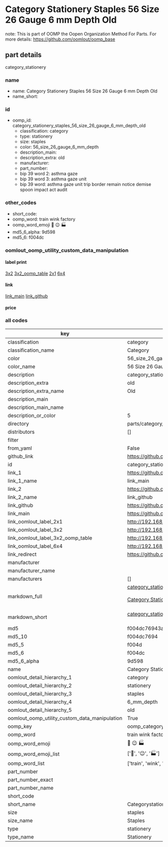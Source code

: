 # Category Stationery Staples 56 Size 26 Gauge 6 mm Depth Old  

note: This is part of OOMP the Oopen Organization Method For Parts. For more details: https://github.com/oomlout/oomp_base

##  part details
  



category_stationery



### name
* name: Category Stationery Staples 56 Size 26 Gauge 6 mm Depth Old
* name_short: 
### id
* oomp_id: category_stationery_staples_56_size_26_gauge_6_mm_depth_old
  * classification: category
  * type: stationery
  * size: staples
  * color: 56_size_26_gauge_6_mm_depth
  * description_main: 
  * description_extra: old
  * manufacturer: 
  * part_number: 
  * bip 39 word 2: asthma gaze
  * bip 39 word 3: asthma gaze unit
  * bip 39 word: asthma gaze unit trip border remain notice demise spoon impact act audit

### other_codes
* short_code: 
* oomp_word: train wink factory
* oomp_word_emoji :train: :wink: :factory:
* md5_6_alpha: 9d598
* md5_6: f004dc






### oomlout_oomp_utility_custom_data_manipulation
#### label print
[3x2](http://192.168.1.245:1112/?label=oomp%209d598)
[3x2_oomp_table](http://192.168.1.108:1112/?label=oomp%209d598)
[2x1](http://192.168.1.242:1112/?label=oomp%209d598)
[6x4](http://192.168.1.55:1112/?label=oomp%209d598)    

#### link

[link_main](https://github.com/oomlout/oomlout_oomp_version_1_messy/tree/main/parts/category_stationery_staples_56_size_26_gauge_6_mm_depth_old) [link_github](https://github.com/oomlout/oomlout_oomp_version_1_messy/tree/main/parts/category_stationery_staples_56_size_26_gauge_6_mm_depth_old)                             

#### price







### all codes 
| key | value |  
| --- | --- |  
| classification | category |  
| classification_name | Category |  
| color | 56_size_26_gauge_6_mm_depth |  
| color_name | 56 Size 26 Gauge 6 mm Depth |  
| description | category_stationery |  
| description_extra | old |  
| description_extra_name | Old |  
| description_main |  |  
| description_main_name |  |  
| description_or_color | 5  |  
| directory | parts/category_stationery_staples_56_size_26_gauge_6_mm_depth_old |  
| distributors | [] |  
| filter |  |  
| from_yaml | False |  
| github_link | https://github.com/oomlout/oomlout_oomp_part_src/tree/main/parts/category_stationery_staples_56_size_26_gauge_6_mm_depth_old |  
| id | category_stationery_staples_56_size_26_gauge_6_mm_depth_old |  
| link_1 | https://github.com/oomlout/oomlout_oomp_version_1_messy/tree/main/parts/category_stationery_staples_56_size_26_gauge_6_mm_depth_old |  
| link_1_name | link_main |  
| link_2 | https://github.com/oomlout/oomlout_oomp_version_1_messy/tree/main/parts/category_stationery_staples_56_size_26_gauge_6_mm_depth_old |  
| link_2_name | link_github |  
| link_github | https://github.com/oomlout/oomlout_oomp_version_1_messy/tree/main/parts/category_stationery_staples_56_size_26_gauge_6_mm_depth_old |  
| link_main | https://github.com/oomlout/oomlout_oomp_version_1_messy/tree/main/parts/category_stationery_staples_56_size_26_gauge_6_mm_depth_old |  
| link_oomlout_label_2x1 | http://192.168.1.242:1112/?label=oomp%209d598 |  
| link_oomlout_label_3x2 | http://192.168.1.245:1112/?label=oomp%209d598 |  
| link_oomlout_label_3x2_oomp_table | http://192.168.1.108:1112/?label=oomp%209d598 |  
| link_oomlout_label_6x4 | http://192.168.1.55:1112/?label=oomp%209d598 |  
| link_redirect | https://github.com/oomlout/oomlout_oomp_version_1_messy/tree/main/parts/category_stationery_staples_56_size_26_gauge_6_mm_depth_old |  
| manufacturer |  |  
| manufacturer_name |  |  
| manufacturers | [] |  
| markdown_full | [category_stationery_staples_56_size_26_gauge_6_mm_depth_old](none)<br>[](none)<br>[Category Stationery Staples 56 Size 26 Gauge 6 Mm Depth Old](none)<br><br> |  
| markdown_short | [category_stationery_staples_56_size_26_gauge_6_mm_depth_old](none)<br><br> |  
| md5 | f004dc76943a52ded60cee8ddb582870 |  
| md5_10 | f004dc7694 |  
| md5_5 | f004d |  
| md5_6 | f004dc |  
| md5_6_alpha | 9d598 |  
| name | Category Stationery Staples 56 Size 26 Gauge 6 mm Depth Old |  
| oomlout_detail_hierarchy_1 | category |  
| oomlout_detail_hierarchy_2 | stationery |  
| oomlout_detail_hierarchy_3 | staples |  
| oomlout_detail_hierarchy_4 | 6_mm_depth |  
| oomlout_detail_hierarchy_5 | old |  
| oomlout_oomp_utility_custom_data_manipulation | True |  
| oomp_key | oomp_category_stationery_staples_56_size_26_gauge_6_mm_depth_old |  
| oomp_word | train wink factory |  
| oomp_word_emoji | :train: :wink: :factory: |  
| oomp_word_emoji_list | [':train:', ':wink:', ':factory:'] |  
| oomp_word_list | ['train', 'wink', 'factory'] |  
| part_number |  |  
| part_number_exact |  |  
| part_number_name |  |  
| short_code |  |  
| short_name | Categorystationery |  
| size | staples |  
| size_name | Staples |  
| type | stationery |  
| type_name | Stationery |  
